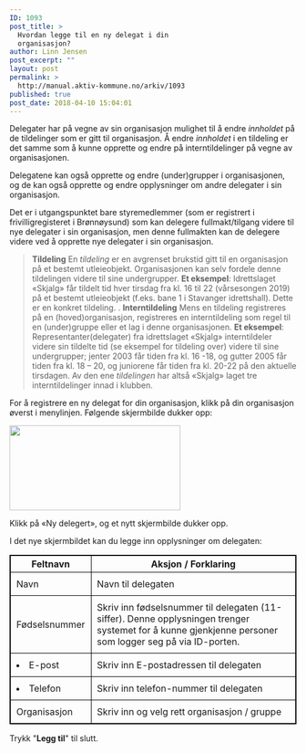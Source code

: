```yaml
---
ID: 1093
post_title: >
  Hvordan legge til en ny delegat i din
  organisasjon?
author: Linn Jensen
post_excerpt: ""
layout: post
permalink: >
  http://manual.aktiv-kommune.no/arkiv/1093
published: true
post_date: 2018-04-10 15:04:01
---
```

Delegater har på vegne av sin organisasjon mulighet til å endre <em>innholdet</em> på de tildelinger som er gitt til organisasjon. Å endre <em>innholdet</em> i en tildeling er det samme som å kunne opprette og endre på interntildelinger på vegne av organisasjonen. 

Delegatene kan også opprette og endre (under)grupper i organisasjonen, og de kan også opprette og endre opplysninger om andre delegater i sin organisasjon.

Det er i utgangspunktet bare styremedlemmer (som er registrert i frivilligregisteret i Brønnøysund) som kan delegere fullmakt/tilgang videre til nye delegater i sin organisasjon, men denne fullmakten kan de delegere videre ved å opprette nye delegater i sin organisasjon.

> <strong>Tildeling</strong>
 En <em>tildeling </em>er en avgrenset brukstid gitt til en organisasjon på et bestemt utleieobjekt. Organisasjonen kan selv fordele denne tildelingen videre til sine undergrupper. <strong>Et eksempel</strong>: Idrettslaget «Skjalg» får tildelt tid hver tirsdag fra kl. 16 til 22 (vårsesongen 2019) på et bestemt utleieobjekt (f.eks. bane 1 i Stavanger idrettshall). Dette er en konkret tildeling.
.
> <strong>Interntildeling</strong>
 Mens en tildeling registreres på en (hoved)organisasjon, registreres en interntildeling  som regel til en (under)gruppe eller et lag i denne organisasjonen. <strong>Et eksempel</strong>: Representanter(delegater) fra idrettslaget «Skjalg» interntildeler videre sin tildelte tid (se eksempel for tildeling over) videre til sine undergrupper; jenter 2003 får tiden fra kl. 16 -18, og gutter 2005 får tiden fra kl. 18 – 20, og juniorene får tiden fra kl. 20-22 på den aktuelle tirsdagen. Av den ene <em>tildelingen </em> har altså «Skjalg» laget tre interntildelinger innad i klubben.


For å registrere en ny delegat for din organisasjon, klikk på din organisasjon øverst i menylinjen. Følgende skjermbilde dukker opp:

<img class="alignnone size-medium wp-image-1094" src="http://manual.aktiv-kommune.no/wp-content/uploads/2018/04/ny-delegert-300x149.png" alt="" width="300" height="149" />

Klikk på «Ny delegert», og et nytt skjermbilde dukker opp.

I det nye skjermbildet kan du legge inn opplysninger om delegaten:

Feltnavn|  Aksjon / Forklaring
--------------|-------------------------------
Navn| Navn til delegaten
Fødselsnummer| Skriv inn fødselsnummer til delegaten (11-siffer). Denne opplysningen trenger systemet for å kunne gjenkjenne personer som logger seg på via ID-porten.
<li>E-post| Skriv inn E-postadressen til delegaten</li>
<li>Telefon| Skriv inn telefon-nummer til delegaten</li>
Organisasjon| Skriv inn og velg rett organisasjon / gruppe


<style>
table, th, td {
    border: 1px solid black;
    border-collapse: collapse;

}
td {padding: 10px;}

</style>



Trykk "<strong>Legg til</strong>" til slutt.